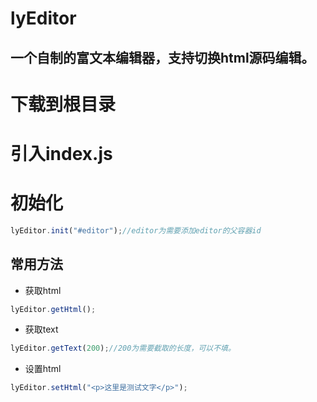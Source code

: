 lyEditor
====
一个自制的富文本编辑器，支持切换html源码编辑。
----
# 下载到根目录
# 引入index.js
# 初始化
```JavaScript
lyEditor.init("#editor");//editor为需要添加editor的父容器id
```
## 常用方法
* 获取html
```JavaScript
lyEditor.getHtml();
```
* 获取text
```JavaScript
lyEditor.getText(200);//200为需要截取的长度，可以不填。
```
* 设置html
```javascript
lyEditor.setHtml("<p>这里是测试文字</p>");
```
